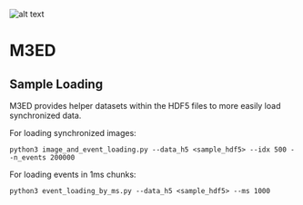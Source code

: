 ![alt text](https://github.com/daniilidis-group/m3ed/blob/main/M3ED_banner.webp)

# M3ED


## Sample Loading

M3ED provides helper datasets within the HDF5 files to more easily load synchronized data.

For loading synchronized images:
```
python3 image_and_event_loading.py --data_h5 <sample_hdf5> --idx 500 --n_events 200000
```

For loading events in 1ms chunks:
```
python3 event_loading_by_ms.py --data_h5 <sample_hdf5> --ms 1000
```
